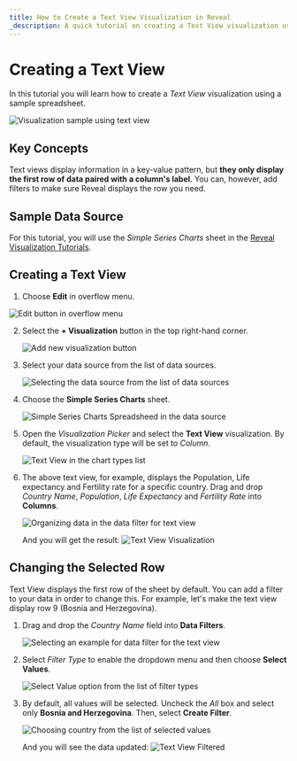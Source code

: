 ```yaml
---
title: How to Create a Text View Visualization in Reveal 
_description: A quick tutorial on creating a Text View visualization using a sample spreadsheet.
---
```


# Creating a Text View

In this tutorial you will learn how to create a *Text View* visualization
using a sample spreadsheet.

![Visualization sample using text view](images/text-view-sample.png)

## Key Concepts

Text views display information in a key-value pattern, but **they only
display the first row of data paired with a column's label**. You can,
however, add filters to make sure Reveal displays the row you need.

## Sample Data Source

For this tutorial, you will use the *Simple Series Charts* sheet in the <a href="/data/Reveal_Visualization_Tutorials.xlsx" download>Reveal Visualization Tutorials</a>.

<a name='creating-text-view'></a>
## Creating a Text View

 1. Choose **Edit** in overflow menu.
   
   ![Edit button in overflow menu](images/overflow-edit-option.png)

2. Select the **+ Visualization** button in the top right-hand corner.

   ![Add new visualization button](images/add-visualization-button.png)                                      

3. Select your data source from the list of data sources.

   ![Selecting the data source from the list of data sources](images/visualization-tutorials-sample.png)

4. Choose the **Simple Series Charts** sheet.
  
   ![Simple Series Charts Spreadsheed in the data source ](images/tutorials-simple-series-charts-spreadsheet.png)

5. Open the *Visualization Picker* and select the **Text View** visualization. By default, the visualization type will be set to *Column*. 

   ![Text View in the chart types list](images/text-view-chart-types.png)

6. The above text view, for example, displays the Population, Life expectancy and Fertility rate for a specific country. Drag and drop *Country Name*, *Population*, *Life Expectancy* and *Fertility Rate* into **Columns**.

     ![Organizing data in the data filter for text view](images/organizing-data-text-view.png) 

   And you will get the result:
     ![Text View Visualization](images/text-view-visualization.png) 

<a name='changing-selected-row'></a>
## Changing the Selected Row

Text View displays the first row of the sheet by default. You can add a
filter to your data in order to change this. For example, let's make the
text view display row 9 (Bosnia and Herzegovina).

1. Drag and drop the *Country Name* field into **Data Filters**.  
 
    ![Selecting an example for data filter for the text view](images/select-data-filter-text-view.png)                                                      
2. Select *Filter Type* to enable the dropdown menu and then choose **Select Values**. 
 
     ![Select Value option from the list of filter types](images/data-filter-dialog-select-value-text-view.png)                                                      
3. By default, all values will be selected. Uncheck the *All* box and select only **Bosnia and Herzegovina**. Then, select **Create Filter**. 

    ![Choosing country from the list of selected values](images/data-filter-select-value-example.png) 

   And you will see the data updated:
    ![Text View Filtered](images/filtered-text-view-visualization.png) 
   